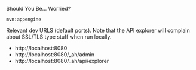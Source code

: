 Should You Be... Worried?

```
mvn:appengine
```
Relevant dev URLS (default ports).  Note that the API explorer will complain
about SSL/TLS type stuff when run locally.


* http://localhost:8080
* http://localhost:8080/_ah/admin
* http://localhost:8080/_ah/api/explorer
